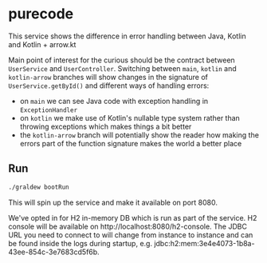 # purecode
This service shows the difference in error handling between Java, Kotlin and Kotlin + arrow.kt

Main point of interest for the curious should be the contract between `UserService` and `UserController`.
Switching between `main`, `kotlin` and `kotlin-arrow` branches will show changes in the signature of `UserService.getById()` and different ways of handling errors:
- on `main` we can see Java code with exception handling in `ExceptionHandler`
- on `kotlin` we make use of Kotlin's nullable type system rather than throwing exceptions which makes things a bit better
- the `kotlin-arrow` branch will potentially show the reader how making the errors part of the function signature makes the world a better place

## Run
```bash
./graldew bootRun
```
This will spin up the service and make it available on port 8080.

We've opted in for H2 in-memory DB which is run as part of the service.
H2 console will be available on http://localhost:8080/h2-console.
The JDBC URL you need to connect to will change from instance to instance and can be found inside the logs during startup, e.g. jdbc:h2:mem:3e4e4073-1b8a-43ee-854c-3e7683cd5f6b.
